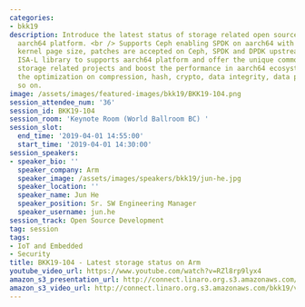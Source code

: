 ```yaml
---
categories:
- bkk19
description: Introduce the latest status of storage related open source projects on
  aarch64 platform. <br /> Supports Ceph enabling SPDK on aarch64 with 4KB and 64KB
  kernel page size, patches are accepted on Ceph, SPDK and DPDK upstream. <br /> Extends
  ISA-L library to supports aarch64 platform and offer the unique common library for
  storage related projects and boost the performance in aarch64 ecosystem. It includes
  the optimization on compression, hash, crypto, data integrity, data protection and
  so on.
image: /assets/images/featured-images/bkk19/BKK19-104.png
session_attendee_num: '36'
session_id: BKK19-104
session_room: 'Keynote Room (World Ballroom BC) '
session_slot:
  end_time: '2019-04-01 14:55:00'
  start_time: '2019-04-01 14:30:00'
session_speakers:
- speaker_bio: ''
  speaker_company: Arm
  speaker_image: /assets/images/speakers/bkk19/jun-he.jpg
  speaker_location: ''
  speaker_name: Jun He
  speaker_position: Sr. SW Engineering Manager
  speaker_username: jun.he
session_track: Open Source Development
tag: session
tags:
- IoT and Embedded
- Security
title: BKK19-104 - Latest storage status on Arm
youtube_video_url: https://www.youtube.com/watch?v=RZl8rp9lyx4
amazon_s3_presentation_url: http://connect.linaro.org.s3.amazonaws.com/bkk19/presentations/bkk19-104.pdf
amazon_s3_video_url: http://connect.linaro.org.s3.amazonaws.com/bkk19/videos/bkk19-104.mp4
---
```

